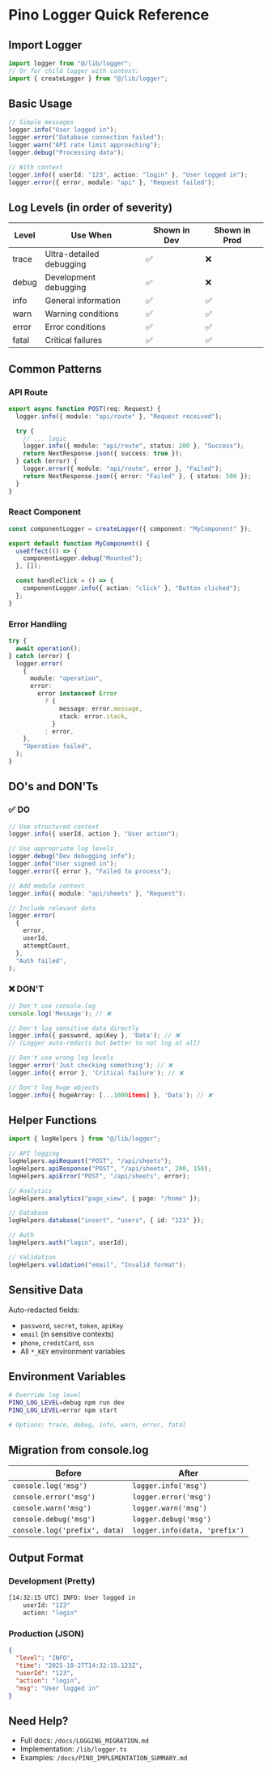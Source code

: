 # Pino Logger Quick Reference

## Import Logger

```typescript
import logger from "@/lib/logger";
// Or for child logger with context:
import { createLogger } from "@/lib/logger";
```

## Basic Usage

```typescript
// Simple messages
logger.info("User logged in");
logger.error("Database connection failed");
logger.warn("API rate limit approaching");
logger.debug("Processing data");

// With context
logger.info({ userId: "123", action: "login" }, "User logged in");
logger.error({ error, module: "api" }, "Request failed");
```

## Log Levels (in order of severity)

| Level | Use When                 | Shown in Dev | Shown in Prod |
| ----- | ------------------------ | ------------ | ------------- |
| trace | Ultra-detailed debugging | ✅           | ❌            |
| debug | Development debugging    | ✅           | ❌            |
| info  | General information      | ✅           | ✅            |
| warn  | Warning conditions       | ✅           | ✅            |
| error | Error conditions         | ✅           | ✅            |
| fatal | Critical failures        | ✅           | ✅            |

## Common Patterns

### API Route

```typescript
export async function POST(req: Request) {
  logger.info({ module: "api/route" }, "Request received");

  try {
    // ... logic
    logger.info({ module: "api/route", status: 200 }, "Success");
    return NextResponse.json({ success: true });
  } catch (error) {
    logger.error({ module: "api/route", error }, "Failed");
    return NextResponse.json({ error: "Failed" }, { status: 500 });
  }
}
```

### React Component

```typescript
const componentLogger = createLogger({ component: "MyComponent" });

export default function MyComponent() {
  useEffect(() => {
    componentLogger.debug("Mounted");
  }, []);

  const handleClick = () => {
    componentLogger.info({ action: "click" }, "Button clicked");
  };
}
```

### Error Handling

```typescript
try {
  await operation();
} catch (error) {
  logger.error(
    {
      module: "operation",
      error:
        error instanceof Error
          ? {
              message: error.message,
              stack: error.stack,
            }
          : error,
    },
    "Operation failed",
  );
}
```

## DO's and DON'Ts

### ✅ DO

```typescript
// Use structured context
logger.info({ userId, action }, "User action");

// Use appropriate log levels
logger.debug("Dev debugging info");
logger.info("User signed in");
logger.error({ error }, "Failed to process");

// Add module context
logger.info({ module: "api/sheets" }, "Request");

// Include relevant data
logger.error(
  {
    error,
    userId,
    attemptCount,
  },
  "Auth failed",
);
```

### ❌ DON'T

```typescript
// Don't use console.log
console.log('Message'); // ❌

// Don't log sensitive data directly
logger.info({ password, apiKey }, 'Data'); // ❌
// (Logger auto-redacts but better to not log at all)

// Don't use wrong log levels
logger.error('Just checking something'); // ❌
logger.info({ error }, 'Critical failure'); // ❌

// Don't log huge objects
logger.info({ hugeArray: [...1000items] }, 'Data'); // ❌
```

## Helper Functions

```typescript
import { logHelpers } from "@/lib/logger";

// API logging
logHelpers.apiRequest("POST", "/api/sheets");
logHelpers.apiResponse("POST", "/api/sheets", 200, 150);
logHelpers.apiError("POST", "/api/sheets", error);

// Analytics
logHelpers.analytics("page_view", { page: "/home" });

// Database
logHelpers.database("insert", "users", { id: "123" });

// Auth
logHelpers.auth("login", userId);

// Validation
logHelpers.validation("email", "Invalid format");
```

## Sensitive Data

Auto-redacted fields:

- `password`, `secret`, `token`, `apiKey`
- `email` (in sensitive contexts)
- `phone`, `creditCard`, `ssn`
- All `*_KEY` environment variables

## Environment Variables

```bash
# Override log level
PINO_LOG_LEVEL=debug npm run dev
PINO_LOG_LEVEL=error npm start

# Options: trace, debug, info, warn, error, fatal
```

## Migration from console.log

| Before                        | After                         |
| ----------------------------- | ----------------------------- |
| `console.log('msg')`          | `logger.info('msg')`          |
| `console.error('msg')`        | `logger.error('msg')`         |
| `console.warn('msg')`         | `logger.warn('msg')`          |
| `console.debug('msg')`        | `logger.debug('msg')`         |
| `console.log('prefix', data)` | `logger.info(data, 'prefix')` |

## Output Format

### Development (Pretty)

```bash
[14:32:15 UTC] INFO: User logged in
    userId: "123"
    action: "login"
```

### Production (JSON)

```json
{
  "level": "INFO",
  "time": "2025-10-27T14:32:15.123Z",
  "userId": "123",
  "action": "login",
  "msg": "User logged in"
}
```

## Need Help?

- Full docs: `/docs/LOGGING_MIGRATION.md`
- Implementation: `/lib/logger.ts`
- Examples: `/docs/PINO_IMPLEMENTATION_SUMMARY.md`

